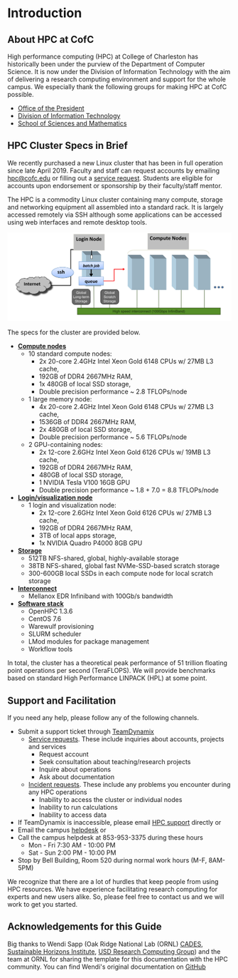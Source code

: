 # Introduction

## About HPC at CofC

High performance computing \(HPC\) at College of Charleston has historically been under the purview of the Department of Computer Science. It is now under the Division of Information Technology with the aim of delivering a research computing environment and support for the whole campus. We especially thank the following groups for making HPC at CofC possible.

* [Office of the President](http://president.cofc.edu/about/index.php)
* [Division of Information Technology](http://it.cofc.edu)
* [School of Sciences and Mathematics](http://ssm.cofc.edu)

## HPC Cluster Specs in Brief

We recently purchased a new Linux cluster that has been in full operation since late April 2019. Faculty and staff can request accounts by emailing [hpc@cofc.edu](mailto:hpc@cofc.edu) or filling out a [service request](https://cofc.teamdynamix.com/TDClient/Requests/ServiceDet?ID=35085). Students are eligible for accounts upon endorsement or sponsorship by their faculty/staff mentor.

The HPC is a commodity Linux cluster containing many compute, storage and networking equipment all assembled into a standard rack. It is largely accessed remotely via SSH although some applications can be accessed using web interfaces and remote desktop tools.  

![A general HPC schematic.](.gitbook/assets/hpc-schematic.png)

The specs for the cluster are provided below.

* [**Compute nodes**](overview/hardware.md)
  * 10 standard compute nodes:
    * 2x 20-core 2.4GHz Intel Xeon Gold 6148 CPUs w/ 27MB L3 cache,
    * 192GB of DDR4 2667MHz RAM,
    * 1x 480GB of local SSD storage,
    * Double precision performance ~ 2.8 TFLOPs/node
  * 1 large memory node:
    * 4x 20-core 2.4GHz Intel Xeon Gold 6148 CPUs w/ 27MB L3 cache,
    * 1536GB of DDR4 2667MHz RAM,
    * 2x 480GB of local SSD storage,
    * Double precision performance ~ 5.6 TFLOPs/node
  * 2 GPU-containing nodes:
    * 2x 12-core 2.6GHz Intel Xeon Gold 6126 CPUs w/ 19MB L3 cache,
    * 192GB of DDR4 2667MHz RAM,
    * 480GB of local SSD storage,
    * 1 NVIDIA Tesla V100 16GB GPU
    * Double precision performance ~ 1.8 + 7.0 = 8.8 TFLOPs/node
* [**Login/visualization node**](overview/hardware.md)
  * 1 login and visualization node:
    * 2x 12-core 2.6GHz Intel Xeon Gold 6126 CPUs w/ 27MB L3 cache,
    * 192GB of DDR4 2667MHz RAM,
    * 3TB of local apps storage,
    * 1x NVIDIA Quadro P4000 8GB GPU
* [**Storage**](overview/storage.md)
  * 512TB NFS-shared, global, highly-available storage
  * 38TB NFS-shared, global fast NVMe-SSD-based scratch storage
  * 300-600GB local SSDs in each compute node for local scratch storage
* [**Interconnect**](http://www.mellanox.com/page/products_dyn?product_family=192&mtag=sb7700_sb7790)
  * Mellanox EDR Infiniband with 100Gb/s bandwidth
* [**Software stack**](overview/software.md)
  * OpenHPC 1.3.6
  * CentOS 7.6
  * Warewulf provisioning
  * SLURM scheduler
  * LMod modules for package management
  * Workflow tools

In total, the cluster has a theoretical peak performance of 51 trillion floating point operations per second \(TeraFLOPS\). We will provide benchmarks based on standard High Performance LINPACK \(HPL\) at some point.

## Support and Facilitation

If you need any help, please follow any of the following channels.

* Submit a support ticket through [TeamDynamix](https://cofc.teamdynamix.com)
  * [Service requests](https://cofc.teamdynamix.com/TDClient/Requests/ServiceDet?ID=35085). These include inquiries about accounts, projects and services
    * Request account
    * Seek consultation about teaching/research projects
    * Inquire about operations
    * Ask about documentation
  * [Incident requests](https://cofc.teamdynamix.com/TDClient/Requests/ServiceDet?ID=35086). These include any problems you encounter during any HPC operations
    * Inability to access the cluster or individual nodes
    * Inability to run calculations
    * Inability to access data
* If TeamDynamix is inaccessible, please email [HPC support](mailto:hpc@cofc.edu) directly or
* Email the campus [helpdesk](mailto:helpdesk@cofc.edu) or
* Call the campus helpdesk at 853-953-3375 during these hours
  * Mon - Fri 7:30 AM - 10:00 PM
  * Sat - Sun 2:00 PM - 10:00 PM
* Stop by Bell Building, Room 520 during normal work hours \(M-F, 8AM-5PM\)

We recognize that there are a lot of hurdles that keep people from using HPC resources. We have experience facilitating research computing for experts and new users alike. So, please feel free to contact us and we will work to get you started.

## Acknowledgements for this Guide

Big thanks to Wendi Sapp \(Oak Ridge National Lab \(ORNL\) [CADES](https://cades.ornl.gov/), [Sustainable Horizons Institute](http://shinstitute.org/wendi-sapp-3/), [USD Research Computing Group](http://rcg.usd.edu)\) and the team at ORNL for sharing the template for this documentation with the HPC community. You can find Wendi's original documentation on [GitHub](https://github.com/wendikristine/documentation-template)

